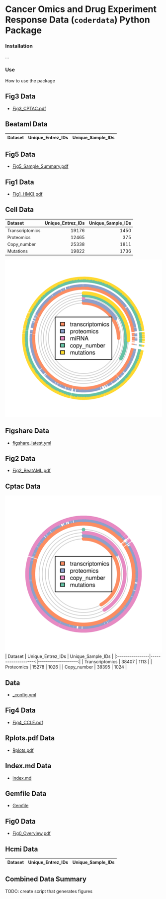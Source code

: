 # Cancer Omics and Drug Experiment Response Data (`coderdata`) Python Package

### Installation

...

### Use

How to use the package

## Fig3 Data

- [Fig3_CPTAC.pdf](./docs/Fig3_CPTAC.pdf)
## Beataml Data

| Dataset   | Unique_Entrez_IDs   | Unique_Sample_IDs   |
|-----------|---------------------|---------------------|
## Fig5 Data

- [Fig5_Sample_Summary.pdf](./docs/Fig5_Sample_Summary.pdf)
## Fig1 Data

- [Fig1_HMCI.pdf](./docs/Fig1_HMCI.pdf)
## Cell Data

| Dataset         |   Unique_Entrez_IDs |   Unique_Sample_IDs |
|:----------------|--------------------:|--------------------:|
| Transcriptomics |               19176 |                1450 |
| Proteomics      |               12465 |                 375 |
| Copy_number     |               25338 |                1811 |
| Mutations       |               19822 |                1736 |
![cell_line_circos.png](./docs/cell_line_circos.png)
## Figshare Data

- [figshare_latest.yml](./docs/figshare_latest.yml)
## Fig2 Data

- [Fig2_BeatAML.pdf](./docs/Fig2_BeatAML.pdf)
## Cptac Data

![cptac_circos.png](./docs/cptac_circos.png)
| Dataset         |   Unique_Entrez_IDs |   Unique_Sample_IDs |
|:----------------|--------------------:|--------------------:|
| Transcriptomics |               38407 |                1113 |
| Proteomics      |               15278 |                1026 |
| Copy_number     |               38395 |                1024 |
##  Data

- [_config.yml](./docs/_config.yml)
## Fig4 Data

- [Fig4_CCLE.pdf](./docs/Fig4_CCLE.pdf)
## Rplots.pdf Data

- [Rplots.pdf](./docs/Rplots.pdf)
## Index.md Data

- [index.md](./docs/index.md)
## Gemfile Data

- [Gemfile](./docs/Gemfile)
## Fig0 Data

- [Fig0_Overview.pdf](./docs/Fig0_Overview.pdf)
## Hcmi Data

| Dataset   | Unique_Entrez_IDs   | Unique_Sample_IDs   |
|-----------|---------------------|---------------------|
## Combined Data Summary

TODO: create script that generates figures

